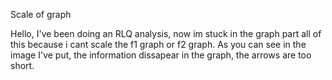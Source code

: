 Scale of graph 

Hello, I've been doing an RLQ analysis, now im stuck in the graph part all of this because i cant scale the f1 graph or f2 graph. As you can see in the image I've put, the information dissapear in the graph, the arrows are too short. 
